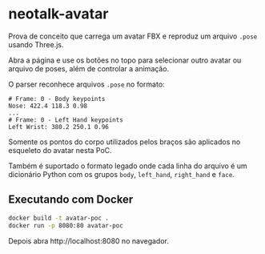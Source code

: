 # neotalk-avatar

Prova de conceito que carrega um avatar FBX e reproduz um arquivo `.pose` usando Three.js.

Abra a página e use os botões no topo para selecionar outro avatar ou arquivo de poses, além de controlar a animação.

O parser reconhece arquivos `.pose` no formato:

```
# Frame: 0 - Body keypoints
Nose: 422.4 118.3 0.98
...
# Frame: 0 - Left Hand keypoints
Left Wrist: 380.2 250.1 0.96
```

Somente os pontos do corpo utilizados pelos braços são aplicados no esqueleto do avatar nesta PoC.

Também é suportado o formato legado onde cada linha do arquivo é um dicionário Python com os grupos `body`, `left_hand`, `right_hand` e `face`.

## Executando com Docker

```bash
docker build -t avatar-poc .
docker run -p 8080:80 avatar-poc
```

Depois abra http://localhost:8080 no navegador.
